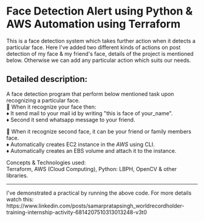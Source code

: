 # Face Detection Alert using Python & AWS Automation using Terraform

This is a face detection system which takes further action when it detects a particular face. Here I've added two different kinds of actions on post detection of my face & my friend's face, details of the project is mentioned below. Otherwise we can add any particular action which suits our needs.

## Detailed description:
A face detection program that perform below mentioned task upon recognizing a particular face. \
📌 When it recognize your face then: \
♦ It send mail to your mail id by writing "this is face of your_name". \
♦ Second it send whatsapp message to your friend. 

📌 When it recognize second face, it can be your friend or family members face. \
♦ Automatically creates EC2 instance in the *AWS* using CLI. \
♦ Automatically creates an EBS volume and attach it to the instance.

Concepts & Technologies used: \
Terraform, AWS (Cloud Computing), Python: LBPH, OpenCV & other libraries.

<hr>
I've demonstrated a practical by running the above code. For more details watch this:
https://www.linkedin.com/posts/samarpratapsingh_worldrecordholder-training-internship-activity-6814207510313013248-v3t0
